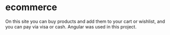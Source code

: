 # ecommerce
On this site you can buy products and add them to your cart or wishlist, and you can pay via visa or cash. Angular was used in this project.
